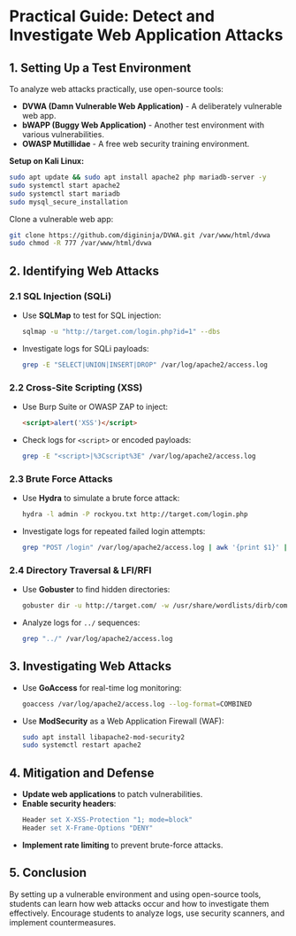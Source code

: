 # Practical Guide: Detect and Investigate Web Application Attacks

## 1. Setting Up a Test Environment
To analyze web attacks practically, use open-source tools:
- **DVWA (Damn Vulnerable Web Application)** - A deliberately vulnerable web app.
- **bWAPP (Buggy Web Application)** - Another test environment with various vulnerabilities.
- **OWASP Mutillidae** - A free web security training environment.

**Setup on Kali Linux:**
```bash
sudo apt update && sudo apt install apache2 php mariadb-server -y
sudo systemctl start apache2
sudo systemctl start mariadb
sudo mysql_secure_installation
```

Clone a vulnerable web app:
```bash
git clone https://github.com/digininja/DVWA.git /var/www/html/dvwa
sudo chmod -R 777 /var/www/html/dvwa
```

## 2. Identifying Web Attacks

### 2.1 SQL Injection (SQLi)
- Use **SQLMap** to test for SQL injection:
  ```bash
  sqlmap -u "http://target.com/login.php?id=1" --dbs
  ```
- Investigate logs for SQLi payloads:
  ```bash
  grep -E "SELECT|UNION|INSERT|DROP" /var/log/apache2/access.log
  ```

### 2.2 Cross-Site Scripting (XSS)
- Use Burp Suite or OWASP ZAP to inject:
  ```html
  <script>alert('XSS')</script>
  ```
- Check logs for `<script>` or encoded payloads:
  ```bash
  grep -E "<script>|%3Cscript%3E" /var/log/apache2/access.log
  ```

### 2.3 Brute Force Attacks
- Use **Hydra** to simulate a brute force attack:
  ```bash
  hydra -l admin -P rockyou.txt http://target.com/login.php
  ```
- Investigate logs for repeated failed login attempts:
  ```bash
  grep "POST /login" /var/log/apache2/access.log | awk '{print $1}' | sort | uniq -c | sort -nr
  ```

### 2.4 Directory Traversal & LFI/RFI
- Use **Gobuster** to find hidden directories:
  ```bash
  gobuster dir -u http://target.com/ -w /usr/share/wordlists/dirb/common.txt
  ```
- Analyze logs for `../` sequences:
  ```bash
  grep "../" /var/log/apache2/access.log
  ```

## 3. Investigating Web Attacks
- Use **GoAccess** for real-time log monitoring:
  ```bash
  goaccess /var/log/apache2/access.log --log-format=COMBINED
  ```
- Use **ModSecurity** as a Web Application Firewall (WAF):
  ```bash
  sudo apt install libapache2-mod-security2
  sudo systemctl restart apache2
  ```

## 4. Mitigation and Defense
- **Update web applications** to patch vulnerabilities.
- **Enable security headers**:
  ```apache
  Header set X-XSS-Protection "1; mode=block"
  Header set X-Frame-Options "DENY"
  ```
- **Implement rate limiting** to prevent brute-force attacks.

## 5. Conclusion
By setting up a vulnerable environment and using open-source tools, students can learn how web attacks occur and how to investigate them effectively. Encourage students to analyze logs, use security scanners, and implement countermeasures.
